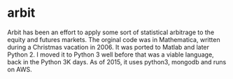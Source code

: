 # arbit

Arbit has been an effort to apply some sort of statistical arbitrage to the equity and futures markets.  The orginal code was in Mathematica, written during a Christmas vacation in 2006.  It was ported to Matlab and later Python 2.  I moved it to Python 3 well before that was a viable language, back in the Python 3K days.  As of 2015, it uses python3, mongodb and runs on AWS.
